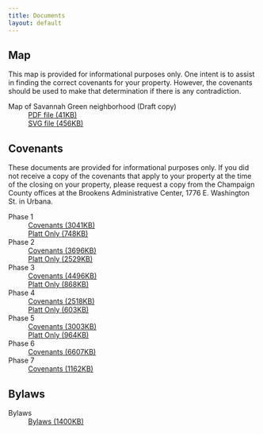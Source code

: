 ```yaml
---
title: Documents
layout: default
---
```


<h2>
  Map
</h2>
<p>
  This map is provided for informational purposes only.
  One intent is to assist in finding the correct covenants 
  for your property.  However, the covenants should be used 
  to make that determination if there is any contradiction.
</p>
<dl>
  <dt>
    Map of Savannah Green neighborhood (Draft copy)
  </dt>
  <dd>
    <a href="{{ site.url }}/static/sgu-map--draft.pdf">PDF file (41KB)</a>
    <br />
    <a href="{{ site.url }}/static/sgu-map--draft.svg">SVG file (456KB)</a>
  </dd>
</dl>


<h2>
  Covenants
</h2>
<p>
  These documents are provided for informational purposes only.
  If you did not receive a copy of the covenants that apply to 
  your property at the time of the closing on your property,
  please request a copy from the Champaign County offices 
  at the Brookens Administrative Center, 1776 E. Washington St.
  in Urbana.
</p>
<dl>
  <dt>
    Phase 1
  </dt>
  <dd>
    <a href="{{ site.url }}/static/Covenants1.pdf">Covenants (3041KB)</a>
    <br />
    <a href="{{ site.url }}/static/Phase1Platt.pdf">Platt Only (748KB)</a>
  </dd>
  <dt>
    Phase 2
  </dt>
  <dd>
    <a href="{{ site.url }}/static/Covenants2.pdf">Covenants (3696KB)</a>
    <br />
    <a href="{{ site.url }}/static/Phase2Platt.pdf">Platt Only (2529KB)</a>
  </dd>
  <dt>
    Phase 3
  </dt>
  <dd>
    <a href="{{ site.url }}/static/Covenants3.pdf">Covenants (4496KB)</a>
    <br />
    <a href="{{ site.url }}/static/Phase3Platt.pdf">Platt Only (868KB)</a>
  </dd>
  <dt>
    Phase 4
  </dt>
  <dd>
    <a href="{{ site.url }}/static/Covenants4.pdf">Covenants (2518KB)</a>
    <br />
    <a href="{{ site.url }}/static/Phase4Platt.pdf">Platt Only (603KB)</a>
  </dd>
  <dt>
    Phase 5
  </dt>
  <dd>
    <a href="{{ site.url }}/static/Covenants5.pdf">Covenants (3003KB)</a>
    <br />
    <a href="{{ site.url }}/static/Phase5Platt.pdf">Platt Only (964KB)</a>
  </dd>
  <dt>
    Phase 6
  </dt>
  <dd>
    <a href="{{ site.url }}/static/Covenants6.pdf">Covenants (6607KB)</a>
  </dd>
  <dt>
    Phase 7
  </dt>
  <dd>
    <a href="{{ site.url }}/static/Covenants7.pdf">Covenants (1162KB)</a>
  </dd>
</dl>


<h2>
  Bylaws
</h2>
<dl>
  <dt>
    Bylaws
  </dt>
  <dd>
    <a href="{{ site.url }}/static/Bylaws.pdf">Bylaws (1400KB)</a>
  </dd>
</dl>

